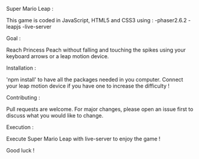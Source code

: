 Super Mario Leap :

This game is coded in JavaScript, HTML5 and CSS3 using :
-phaser2.6.2
-leapjs
-live-server

Goal :

Reach Princess Peach without falling and touching the spikes using your keyboard arrows or a leap motion device. 

Installation :

'npm install' to have all the packages needed in you computer.
Connect your leap motion device if you have one to increase the difficulty !

Contributing :

Pull requests are welcome. For major changes, please open an issue first to discuss what you would like to change.

Execution :

Execute Super Mario Leap with live-server to enjoy the game !

Good luck !